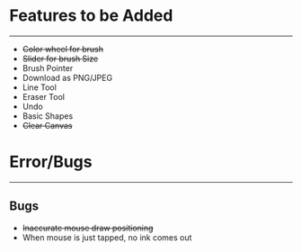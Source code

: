 # Features to be Added
---
- ~~Color wheel for brush~~
- ~~Slider for brush Size~~
- Brush Pointer
- Download as PNG/JPEG
- Line Tool
- Eraser Tool
- Undo
- Basic Shapes
- ~~Clear Canvas~~


# Error/Bugs
---
## Bugs
- ~~Inaccurate mouse draw positioning~~
- When mouse is just tapped, no ink comes out
